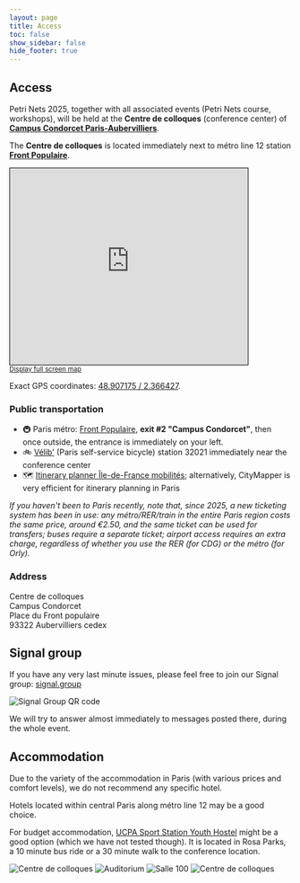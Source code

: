```yaml
---
layout: page
title: Access
toc: false
show_sidebar: false
hide_footer: true
---
```


## Access

Petri Nets 2025, together with all associated events (Petri Nets course, workshops), will be held at the **Centre de colloques** (conference center) of **[Campus Condorcet Paris-Aubervilliers](https://www.campus-condorcet.fr/en)**.

The **Centre de colloques** is located immediately next to métro line 12 station **[Front Populaire](https://en.wikipedia.org/wiki/Front_Populaire_station)**.


<iframe width="425" height="350" src="https://www.openstreetmap.org/export/embed.html?bbox=2.362275123596192%2C48.90609545315618%2C2.3698925971984868%2C48.90821982633947&amp;layer=mapnik" style="border: 1px solid black"></iframe><br/><small><a href="https://www.openstreetmap.org/?#map=19/48.907158/2.366084">Display full screen map</a></small>


Exact GPS coordinates: [48.907175 / 2.366427](https://www.openstreetmap.org/node/11266990941#map=19/48.907175/2.366427).

### Public transportation
* 🚇 Paris métro: [Front Populaire](https://en.wikipedia.org/wiki/Front_Populaire_station), **exit #2 "Campus Condorcet"**, then once outside, the entrance is immediately on your left.
* 🚲 [Vélib'](https://www.velib-metropole.fr/en) (Paris self-service bicycle) station 32021 immediately near the conference center
* 🗺 [Itinerary planner Île-de-France mobilités](https://www.iledefrance-mobilites.fr/en); alternatively, CityMapper is very efficient for itinerary planning in Paris

*If you haven't been to Paris recently, note that, since 2025, a new ticketing system has been in use: any métro/RER/train in the entire Paris region costs the same price, around €2.50, and the same ticket can be used for transfers; buses require a separate ticket; airport access requires an extra charge, regardless of whether you use the RER (for CDG) or the métro (for Orly).*

### Address
Centre de colloques<br>
Campus Condorcet<br>
Place du Front populaire<br>
93322 Aubervilliers cedex

## Signal group
If you have any very last minute issues, please feel free to join our Signal group:
[signal.group](https://signal.group/#CjQKIGJi2HcFzl1wjdh_ybAoBUiYrNml02WyCuZgTmy0b-fiEhD3uoGNrD9ICh2tbrVP6TfY)

![Signal Group QR code](../img/SignalGroupQr.png)

We will try to answer almost immediately to messages posted there, during the whole event.


## Accommodation

Due to the variety of the accommodation in Paris (with various prices and comfort levels), we do not recommend any specific hotel.

Hotels located within central Paris along métro line 12 may be a good choice.

For budget accommodation, [UCPA Sport Station Youth Hostel](https://www.ucpa.com/hostel-paris-19/spot) might be a good option (which we have not tested though). It is located in Rosa Parks, a 10 minute bus ride or a 30 minute walk to the conference location.

![Centre de colloques](../img/centre-colloques.jpg)
![Auditorium](../img/condorcet-auditorium.jpg)
![Salle 100](../img/condorcet-100.jpg)
![Centre de colloques](../img/condorcet.jpg)


